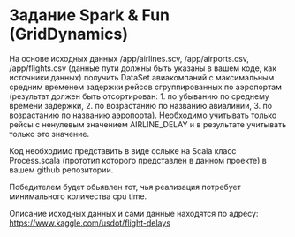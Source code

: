 # Задание Spark & Fun (GridDynamics)

На основе исходных данных /app/airlines.scv, /app/airports.csv, /app/flights.csv (данные пути должны быть указаны в вашем коде, как источники данных) получить DataSet авиакомпаний с максимальным средним временем задержки рейсов сгруппированных по аэропортам (результат должен быть отсортирован: 1. по убыванию по среднему времени задержки, 2. по возрастанию по названию авиалинии, 3. по возрастанию по названию аэропорта). Необходимо учитывать только рейсы с ненулевым значением AIRLINE_DELAY и в результате учитывать только это значение.

Код необходимо представить в виде сслыке на Scala класс Process.scala (прототип которого представлен в данном проекте) в вашем github репозитории. 

Победителем будет обьявлен тот, чья реализация потребует минимального количества cpu time.

Описание исходных данных и сами данные находятся по адресу: https://www.kaggle.com/usdot/flight-delays
